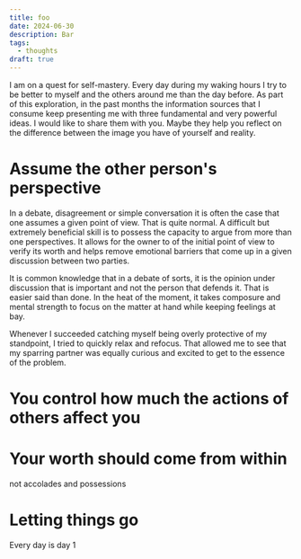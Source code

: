 ```yaml
---
title: foo
date: 2024-06-30
description: Bar
tags:
  - thoughts
draft: true
---
```

I am on a quest for self-mastery. Every day during my waking hours I try to be better to myself and the others around me than the day before. As part of this exploration, in the past months the information sources that I consume keep presenting me with three fundamental and very powerful ideas. I would like to share them with you. Maybe they help you reflect on the difference between the image you have of yourself and reality.
# Assume the other person's perspective
In a debate, disagreement or simple conversation it is often the case that one assumes a given point of view. That is quite normal. A difficult but extremely beneficial skill is to possess the capacity to argue from more than one perspectives. It allows for the owner to of the initial point of view to verify its worth and helps remove emotional barriers that come up in a given discussion between two parties. 

It is common knowledge that in a debate of sorts, it is the opinion under discussion that is important and not the person that defends it. That is easier said than done. In the heat of the moment, it takes composure and mental strength to focus on the matter at hand while keeping feelings at bay.

Whenever I succeeded catching myself being overly protective of my standpoint, I tried to quickly relax and refocus. That allowed me to see that my sparring partner was equally curious and excited to get to the essence of the problem.
# You control how much the actions of others affect you

# Your worth should come from within
not accolades and possessions 

# Letting things go
Every day is day 1